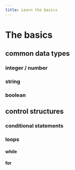 ```yaml
---
title: Learn the basics
---
```


# The basics

## common data types

### integer / number

### string

### boolean

## control structures

### conditional statements

### loops

#### while

#### for



